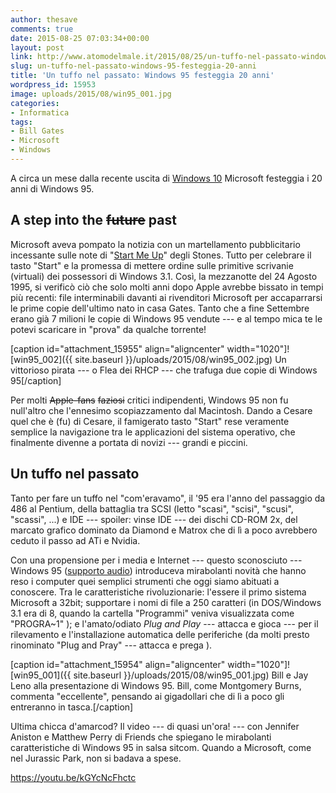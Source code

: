 ```yaml
---
author: thesave
comments: true
date: 2015-08-25 07:03:34+00:00
layout: post
link: http://www.atomodelmale.it/2015/08/25/un-tuffo-nel-passato-windows-95-festeggia-20-anni/
slug: un-tuffo-nel-passato-windows-95-festeggia-20-anni
title: 'Un tuffo nel passato: Windows 95 festeggia 20 anni'
wordpress_id: 15953
image: uploads/2015/08/win95_001.jpg
categories:
- Informatica
tags:
- Bill Gates
- Microsoft
- Windows
---
```


A circa un mese dalla recente uscita di [Windows 10](/2015/07/30/microsoft-rilascia-windows-10-parole-chiave-gratis-menu-start-cortana-ed-edge.html) Microsoft festeggia i 20 anni di Windows 95.

## A step into the <del>future</del> past

Microsoft aveva pompato la notizia con un martellamento pubblicitario incessante sulle note di "[Start Me Up](https://youtu.be/P0AJM6HMYjM)" degli Stones. Tutto per celebrare il tasto "Start" e la promessa di mettere ordine sulle primitive scrivanie (virtuali) dei possessori di Windows 3.1. Così, la mezzanotte del 24 Agosto 1995, si verificò ciò che solo molti anni dopo Apple avrebbe bissato in tempi più recenti: file interminabili davanti ai rivenditori Microsoft per accaparrarsi le prime copie dell'ultimo nato in casa Gates. Tanto che a fine Settembre erano già 7 milioni le copie di Windows 95 vendute --- e al tempo mica te le potevi scaricare in "prova" da qualche torrente!

[caption id="attachment_15955" align="aligncenter" width="1020"]![win95_002]({{ site.baseurl }}/uploads/2015/08/win95_002.jpg) Un vittorioso pirata --- o Flea dei RHCP --- che trafuga due copie di Windows 95[/caption]

Per molti <del>Apple-fans</del> <del>faziosi</del> critici indipendenti, Windows 95 non fu null'altro che l'ennesimo scopiazzamento dal Macintosh. Dando a Cesare quel che è (fu) di Cesare, il famigerato tasto "Start" rese veramente semplice la navigazione tra le applicazioni del sistema operativo, che finalmente divenne a portata di novizi --- grandi e piccini.

## Un tuffo nel passato

Tanto per fare un tuffo nel "com'eravamo", il '95 era l'anno del passaggio da 486 al Pentium, della battaglia tra SCSI (letto "scasi", "scisi", "scusi", "scassi", ...) e IDE --- spoiler: vinse IDE --- dei dischi CD-ROM 2x, del marcato grafico dominato da Diamond e Matrox che di lì a poco avrebbero ceduto il passo ad ATi e Nvidia.

Con una propensione per i media e Internet --- questo sconosciuto --- Windows 95 ([supporto audio](https://www.youtube.com/watch?v=miZHa7ZC6Z0)) introduceva mirabolanti novità che hanno reso i computer quei semplici strumenti che oggi siamo abituati a conoscere. Tra le caratteristiche rivoluzionarie: l'essere il primo sistema Microsoft a 32bit; supportare i nomi di file a 250 caratteri (in DOS/Windows 3.1 era di 8, quando la cartella "Programmi" veniva visualizzata come "PROGRA~1" ); e l'amato/odiato _Plug and Play_ --- attacca e gioca --- per il rilevamento e l'installazione automatica delle periferiche (da molti presto rinominato "Plug and Pray" --- attacca e prega ).

[caption id="attachment_15954" align="aligncenter" width="1020"]![win95_001]({{ site.baseurl }}/uploads/2015/08/win95_001.jpg) Bill e Jay Leno alla presentazione di Windows 95. Bill, come Montgomery Burns, commenta "eccellente", pensando ai gigadollari che di lì a poco gli entreranno in tasca.[/caption]

Ultima chicca d'amarcod? Il video --- di quasi un'ora! --- con Jennifer Aniston e Matthew Perry di Friends che spiegano le mirabolanti caratteristiche di Windows 95 in salsa sitcom. Quando a Microsoft, come nel Jurassic Park, non si badava a spese.

https://youtu.be/kGYcNcFhctc
